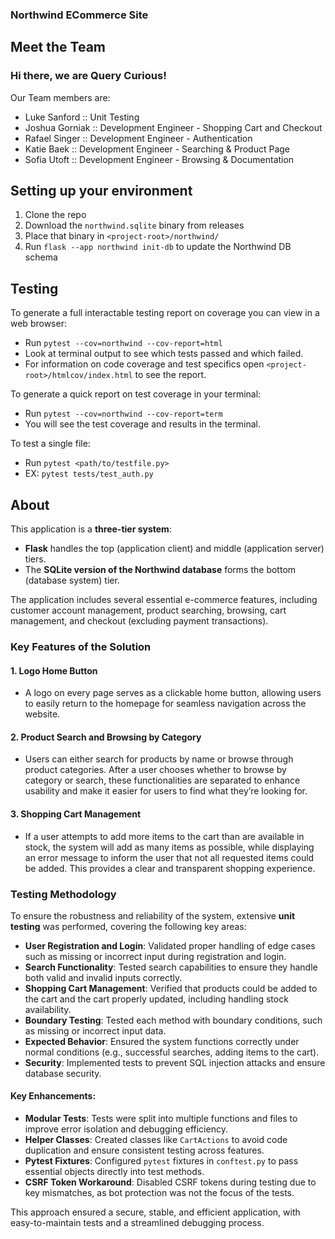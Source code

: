 ### Northwind ECommerce Site

## Meet the Team
### Hi there, we are Query Curious! 
Our Team members are:
- Luke Sanford :: Unit Testing
- Joshua Gorniak :: Development Engineer - Shopping Cart and Checkout
- Rafael Singer :: Development Engineer - Authentication
- Katie Baek :: Development Engineer - Searching & Product Page
- Sofia Utoft :: Development Engineer - Browsing & Documentation

## Setting up your environment
1. Clone the repo
2. Download the `northwind.sqlite` binary from releases
3. Place that binary in `<project-root>/northwind/`
4. Run `flask --app northwind init-db` to update the Northwind DB schema

## Testing
To generate a full interactable testing report on coverage you can view in a web browser:
- Run `pytest --cov=northwind --cov-report=html`
- Look at terminal output to see which tests passed and which failed.
- For information on code coverage and test specifics open `<project-root>/htmlcov/index.html` to see the report.

To generate a quick report on test coverage in your terminal:
- Run `pytest --cov=northwind --cov-report=term`
- You will see the test coverage and results in the terminal.

To test a single file:
- Run `pytest <path/to/testfile.py>` 
- EX: `pytest tests/test_auth.py`

## About

This application is a **three-tier system**:
- **Flask** handles the top (application client) and middle (application server) tiers.
- The **SQLite version of the Northwind database** forms the bottom (database system) tier.

The application includes several essential e-commerce features, including customer account management, product searching, browsing, cart management, and checkout (excluding payment transactions).

### Key Features of the Solution

#### 1. **Logo Home Button**
   - A logo on every page serves as a clickable home button, allowing users to easily return to the homepage for seamless navigation across the website.

#### 2. **Product Search and Browsing by Category**
   - Users can either search for products by name or browse through product categories. After a user chooses whether to browse by category or search, these functionalities are separated to enhance usability and make it easier for users to find what they’re looking for.

#### 3. **Shopping Cart Management**
   - If a user attempts to add more items to the cart than are available in stock, the system will add as many items as possible, while displaying an error message to inform the user that not all requested items could be added. This provides a clear and transparent shopping experience.

### Testing Methodology

To ensure the robustness and reliability of the system, extensive **unit testing** was performed, covering the following key areas:

- **User Registration and Login**: Validated proper handling of edge cases such as missing or incorrect input during registration and login.
- **Search Functionality**: Tested search capabilities to ensure they handle both valid and invalid inputs correctly.
- **Shopping Cart Management**: Verified that products could be added to the cart and the cart properly updated, including handling stock availability.
- **Boundary Testing**: Tested each method with boundary conditions, such as missing or incorrect input data.
- **Expected Behavior**: Ensured the system functions correctly under normal conditions (e.g., successful searches, adding items to the cart).
- **Security**: Implemented tests to prevent SQL injection attacks and ensure database security.

#### Key Enhancements:
- **Modular Tests**: Tests were split into multiple functions and files to improve error isolation and debugging efficiency.
- **Helper Classes**: Created classes like `CartActions` to avoid code duplication and ensure consistent testing across features.
- **Pytest Fixtures**: Configured `pytest` fixtures in `conftest.py` to pass essential objects directly into test methods.
- **CSRF Token Workaround**: Disabled CSRF tokens during testing due to key mismatches, as bot protection was not the focus of the tests.

This approach ensured a secure, stable, and efficient application, with easy-to-maintain tests and a streamlined debugging process.